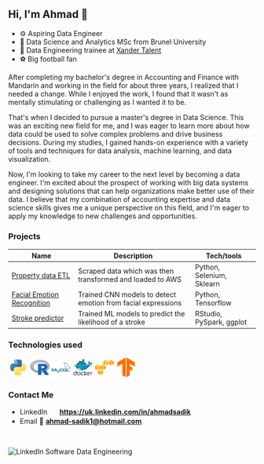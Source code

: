 ## Hi, I'm Ahmad 👋

- ⚙️ Aspiring Data Engineer
- 🏫 Data Science and Analytics MSc from Brunel University
- 📖 Data Engineering trainee at [Xander Talent](https://www.xandertalent.com/)
- ⚽ Big football fan

After completing my bachelor's degree in Accounting and Finance with Mandarin and working in the field for about three years, I realized that I needed a change. While I enjoyed the work, I found that it wasn't as mentally stimulating or challenging as I wanted it to be.

That's when I decided to pursue a master's degree in Data Science. This was an exciting new field for me, and I was eager to learn more about how data could be used to solve complex problems and drive business decisions. During my studies, I gained hands-on experience with a variety of tools and techniques for data analysis, machine learning, and data visualization.

Now, I'm looking to take my career to the next level by becoming a data engineer. I'm excited about the prospect of working with big data systems and designing solutions that can help organizations make better use of their data. I believe that my combination of accounting expertise and data science skills gives me a unique perspective on this field, and I'm eager to apply my knowledge to new challenges and opportunities.


### Projects

| Name                         | Description                     | Tech/tools                                                        |
| -----------------------------| ------------------------        | ----------------------
| [Property data ETL][1]           | Scraped data which was then transformed and loaded to AWS   | Python, Selenium, Sklearn  |
| [Facial Emotion Recognition][2] | Trained CNN models to detect emotion from facial expressions | Python, Tensorflow |
| [Stroke predictor][3] | Trained ML models to predict the likelihood of a stroke | RStudio, PySpark, ggplot



### Technologies used

<img src="https://github.com/devicons/devicon/blob/master/icons/python/python-original.svg" alt="Python" width="40" height="40"/> <img src="https://github.com/devicons/devicon/blob/master/icons/r/r-original.svg" alt="R" width="40" height="40"/> <img src="https://github.com/devicons/devicon/blob/master/icons/mysql/mysql-plain-wordmark.svg" alt="MySQL" width="40" height="40"/> <img src="https://github.com/devicons/devicon/blob/master/icons/docker/docker-original-wordmark.svg" alt="Docker" width="40" height="40"/> <img src="https://github.com/devicons/devicon/blob/master/icons/amazonwebservices/amazonwebservices-original.svg" alt="AWS" width="40" height="40"/> <img src="https://github.com/devicons/devicon/blob/master/icons/tensorflow/tensorflow-original.svg" alt="TesnorFlow" width="40" height="40"/> 

### Contact Me

- LinkedIn <a target="blank"><img align="center" src="https://cdn.jsdelivr.net/gh/devicons/devicon/icons/linkedin/linkedin-original.svg" height="17" width="17" /></a>
**https://uk.linkedin.com/in/ahmadsadik**
- Email 📧
**ahmad-sadik1@hotmail.com**

<br />

[1]:https://github.com/ahmadsadik123/PropertyProject
[2]:https://github.com/ahmadsadik123/Image-classification-model
[3]:https://github.com/ahmadsadik123/stroke_data

![LinkedIn Software   Data Engineering](https://user-images.githubusercontent.com/85391216/221840948-ce6c53c9-567f-4d8d-9feb-be55359de81e.png)

<!--
**ahmadsadik123/ahmadsadik123** is a ✨ _special_ ✨ repository because its `README.md` (this file) appears on your GitHub profile.

Here are some ideas to get you started:

- 🔭 I’m currently working on ...
- 🌱 I’m currently learning ...
- 👯 I’m looking to collaborate on ...
- 🤔 I’m looking for help with ...
- 💬 Ask me about ...
- 📫 How to reach me: ...
- 😄 Pronouns: ...
- ⚡ Fun fact: ...
-->
